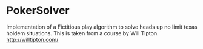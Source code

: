 # PokerSolver

Implementation of a Fictitious play algorithm to solve heads up no limit texas holdem situations. This is taken from a course by Will Tipton. http://willtipton.com/
